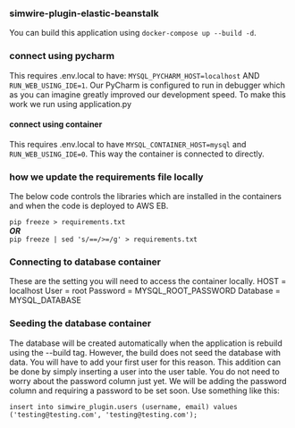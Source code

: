 ### simwire-plugin-elastic-beanstalk
You can build this application using `docker-compose up --build -d`.


### connect using pycharm
This requires .env.local to have: `MYSQL_PYCHARM_HOST=localhost` AND `RUN_WEB_USING_IDE=1`.
Our PyCharm is configured to run in debugger which as you can imagine greatly improved our development speed.
To make this work we run using application.py 

#### connect using container
This requires .env.local to have `MYSQL_CONTAINER_HOST=mysql` and `RUN_WEB_USING_IDE=0`.
This way the container is connected to directly.

### how we update the requirements file locally
The below code controls the libraries which are installed in the containers and when the code is deployed to AWS EB.

`pip freeze > requirements.txt`  
***OR***  
`pip freeze | sed 's/==/>=/g' > requirements.txt` 

### Connecting to database container
These are the setting you will need to access the container locally.
HOST = localhost
User = root
Password = MYSQL_ROOT_PASSWORD
Database = MYSQL_DATABASE

### Seeding the database container
The database will be created automatically when the application is rebuild using the --build tag. However, the build does not seed the database with data. 
You will have to add your first user for this reason. This addition can be done by simply inserting a user into the user table. 
You do not need to worry about the password column just yet. We will be adding the password column and requiring a password to be set soon. 
Use something like this:  

`insert into simwire_plugin.users (username, email) values ('testing@testing.com', 'testing@testing.com');`


